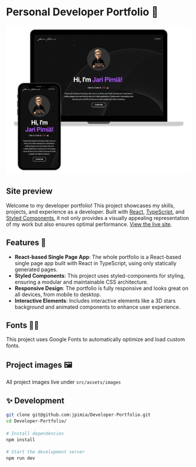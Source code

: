 # Personal Developer Portfolio 🚀

[![Site preview](/src/assets/images/thumbnail.svg)](https://jaripimia.fi/)

## Site preview

Welcome to my developer portfolio! This project showcases my skills, projects, and experience as a developer. Built with [React](https://react.dev/), [TypeScript](https://www.typescriptlang.org/), and [Styled Components](https://styled-components.com/), it not only provides a visually appealing representation of my work but also ensures optimal performance. [View the live site](http://www.jaripimia.fi).

## Features 🎉

- **React-based Single Page App**: The whole portfolio is a React-based single page app built with React in TypeScript, using only statically generated pages.
- **Styled Components**: This project uses styled-components for styling, ensuring a modular and maintainable CSS architecture.
- **Responsive Design**: The portfolio is fully responsive and looks great on all devices, from mobile to desktop.
- **Interactive Elements**: Includes interactive elements like a 3D stars background and animated components to enhance user experience.

## Fonts ✍🏻

This project uses Google Fonts to automatically optimize and load custom fonts.

## Project images 🖼️

All project images live under `src/assets/images`

## ✨ Development

```sh
git clone git@github.com:jpimia/Developer-Portfolio.git
cd Developer-Portfolio/

# Install dependencies
npm install

# Start the development server
npm run dev
```
